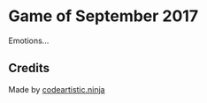 Game of September 2017
======================
Emotions...

Credits
-------
Made by [codeartistic.ninja](http://the.codeartistic.ninja/)
